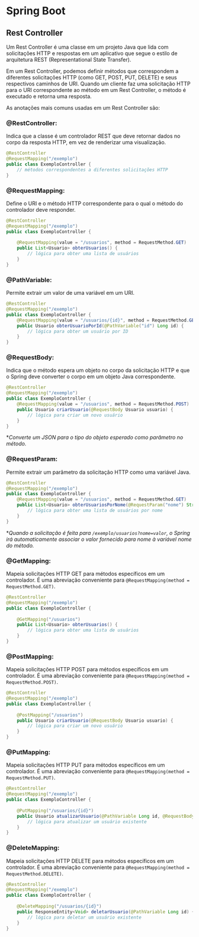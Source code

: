 # Spring Boot

## Rest Controller

Um Rest Controller é uma classe em um projeto Java que lida com solicitações HTTP e respostas em um aplicativo que segue o estilo de arquitetura REST (Representational State Transfer).

Em um Rest Controller, podemos definir métodos que correspondem a diferentes solicitações HTTP (como GET, POST, PUT, DELETE) e seus respectivos caminhos de URI. Quando um cliente faz uma solicitação HTTP para o URI correspondente ao método em um Rest Controller, o método é executado e retorna uma resposta.

As anotações mais comuns usadas em um Rest Controller são:

### @RestController:

Indica que a classe é um controlador REST que deve retornar dados no corpo da resposta HTTP, em vez de renderizar uma visualização.

```java
@RestController
@RequestMapping("/exemplo")
public class ExemploController {
    // métodos correspondentes a diferentes solicitações HTTP
}
```

### @RequestMapping: 

Define o URI e o método HTTP correspondente para o qual o método do controlador deve responder.

```java
@RestController
@RequestMapping("/exemplo")
public class ExemploController {
    
    @RequestMapping(value = "/usuarios", method = RequestMethod.GET)
    public List<Usuario> obterUsuarios() {
        // lógica para obter uma lista de usuários
    }
}
```

### @PathVariable:

Permite extrair um valor de uma variável em um URI.

```java
@RestController
@RequestMapping("/exemplo")
public class ExemploController {
    @RequestMapping(value = "/usuarios/{id}", method = RequestMethod.GET)
    public Usuario obterUsuarioPorId(@PathVariable("id") Long id) {
        // lógica para obter um usuário por ID
    }
}
```

### @RequestBody: 

Indica que o método espera um objeto no corpo da solicitação HTTP e que o Spring deve converter o corpo em um objeto Java correspondente.

```java
@RestController
@RequestMapping("/exemplo")
public class ExemploController {
    @RequestMapping(value = "/usuarios", method = RequestMethod.POST)
    public Usuario criarUsuario(@RequestBody Usuario usuario) {
        // lógica para criar um novo usuário
    }
}
```
**Converte um JSON para o tipo do objeto esperado como parâmetro no método.*

### @RequestParam:

Permite extrair um parâmetro da solicitação HTTP como uma variável Java.

```java
@RestController
@RequestMapping("/exemplo")
public class ExemploController {
    @RequestMapping(value = "/usuarios", method = RequestMethod.GET)
    public List<Usuario> obterUsuariosPorNome(@RequestParam("nome") String nome) {
        // lógica para obter uma lista de usuários por nome
    }
}
```

**Quando a solicitação é feita para `/exemplo/usuarios?nome=valor`, o Spring irá automaticamente associar o valor fornecido para nome à variável nome do método.*

### @GetMapping:

Mapeia solicitações HTTP GET para métodos específicos em um controlador. É uma abreviação conveniente para `@RequestMapping(method = RequestMethod.GET)`.

```java
@RestController
@RequestMapping("/exemplo")
public class ExemploController {
    
    @GetMapping("/usuarios")
    public List<Usuario> obterUsuarios() {
        // lógica para obter uma lista de usuários
    }
}
```

### @PostMapping:

Mapeia solicitações HTTP POST para métodos específicos em um controlador. É uma abreviação conveniente para `@RequestMapping(method = RequestMethod.POST)`.

```java
@RestController
@RequestMapping("/exemplo")
public class ExemploController {
    
    @PostMapping("/usuarios")
    public Usuario criarUsuario(@RequestBody Usuario usuario) {
        // lógica para criar um novo usuário
    }
}
```

### @PutMapping:

Mapeia solicitações HTTP PUT para métodos específicos em um controlador. É uma abreviação conveniente para `@RequestMapping(method = RequestMethod.PUT)`.

```java
@RestController
@RequestMapping("/exemplo")
public class ExemploController {
    
    @PutMapping("/usuarios/{id}")
    public Usuario atualizarUsuario(@PathVariable Long id, @RequestBody Usuario usuario) {
        // lógica para atualizar um usuário existente
    }
}
```

### @DeleteMapping:

Mapeia solicitações HTTP DELETE para métodos específicos em um controlador. É uma abreviação conveniente para `@RequestMapping(method = RequestMethod.DELETE)`.

```java
@RestController
@RequestMapping("/exemplo")
public class ExemploController {
    
    @DeleteMapping("/usuarios/{id}")
    public ResponseEntity<Void> deletarUsuario(@PathVariable Long id) {
        // lógica para deletar um usuário existente
    }
}
```